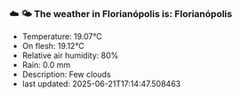 ### ☁️ 🌤️  The weather in Florianópolis is: Florianópolis

- Temperature: 19.07°C
- On flesh: 19.12°C
- Relative air humidity: 80%
- Rain: 0.0 mm
- Description: Few clouds
- last updated: 2025-06-21T17:14:47.508463
